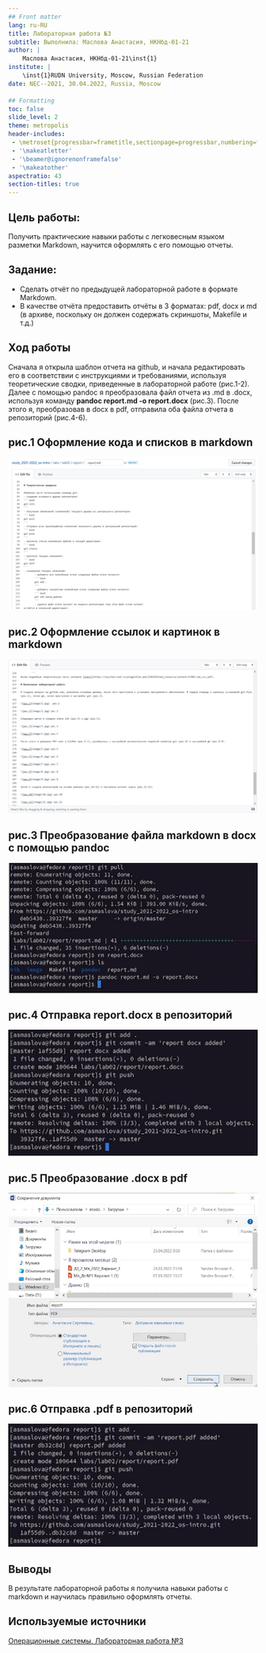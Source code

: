 ```yaml
---
## Front matter
lang: ru-RU
title: Лабораторная работа №3
subtitle: Выполнила: Маслова Анастасия, НКНбд-01-21
author: |
	Маслова Анастасия, НКНбд-01-21\inst{1}
institute: |
	\inst{1}RUDN University, Moscow, Russian Federation
date: NEC--2021, 30.04.2022, Russia, Moscow

## Formatting
toc: false
slide_level: 2
theme: metropolis
header-includes: 
 - \metroset{progressbar=frametitle,sectionpage=progressbar,numbering=fraction}
 - '\makeatletter'
 - '\beamer@ignorenonframefalse'
 - '\makeatother'
aspectratio: 43
section-titles: true
---
```


## Цель работы:

Получить практические навыки работы с легковесным языком разметки Markdown, научится оформлять с его помощью отчеты.

## Задание:

- Сделать отчёт по предыдущей лабораторной работе в формате Markdown.
- В качестве отчёта предоставить отчёты в 3 форматах: pdf, docx и md (в архиве, поскольку он должен содержать скриншоты, Makefile и т.д.)

## Ход работы

Сначала я открыла шаблон отчета на github, и начала редактировать его в соответствии с инструкциями и требованиями, используя теоретические сводки, приведенные в лабораторной работе (рис.1-2). Далее с помощью pandoc я преобразовала файл отчета из .md в .docx, используя команду **pandoc report.md -o report.docx** (рис.3). После этого я, преобразовав в docx в pdf, отправила оба файла отчета в репозиторий (рис.4-6). 

## рис.1 Оформление кода и списков в markdown
![рис.1](https://github.com/asmaslova/study_2021-2022_os-intro/blob/master/labs/lab03/report/image/1.jpg)

## рис.2 Оформление ссылок и картинок в markdown
![рис.2](https://github.com/asmaslova/study_2021-2022_os-intro/blob/master/labs/lab03/report/image/2.jpg)

## рис.3 Преобразование файла markdown в docx с помощью pandoc
![рис.3](https://github.com/asmaslova/study_2021-2022_os-intro/blob/master/labs/lab03/report/image/3.jpg)

## рис.4 Отправка report.docx в репозиторий
![рис.4](https://github.com/asmaslova/study_2021-2022_os-intro/blob/master/labs/lab03/report/image/4.jpg)

## рис.5 Преобразование .docx в pdf
![рис.5](https://github.com/asmaslova/study_2021-2022_os-intro/blob/master/labs/lab03/report/image/5.jpg)

## рис.6 Отправка .pdf в репозиторий
![рис.6](https://github.com/asmaslova/study_2021-2022_os-intro/blob/master/labs/lab03/report/image/6.jpg)

## Выводы

В результате лабораторной работы я получила навыки работы с markdown и научилась правильно оформлять отчеты.

## Используемые источники
[Операционные системы. Лабораторная работа №3](https://esystem.rudn.ru/pluginfile.php/1383171/mod_resource/content/3/003-lab_markdown.pdf)
